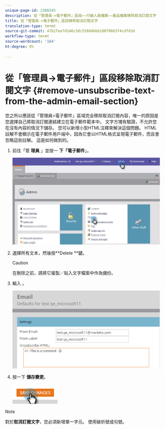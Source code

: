 ```yaml
---
unique-page-id: 2360245
description: 從「管理員->電子郵件」區段——行銷人員檔案——產品檔案移除取消訂閱文字
title: 從「管理員->電子郵件」區段移除取消訂閱文字
translation-type: tm+mt
source-git-commit: 47b2fee7d146c3dc558d4bbb10070683f4cdfd3d
workflow-type: tm+mt
source-wordcount: '164'
ht-degree: 0%

---
```



# 從「管理員->電子郵件」區段移除取消訂閱文字 {#remove-unsubscribe-text-from-the-admin-email-section}

您之所以應該從「管理員>電子郵件」區域完全移除取消訂閱內容，唯一的原因是您選擇自己將取消訂閱連結建立在電子郵件範本中。 文字方塊有驗證，不允許您在沒有內容的情況下儲存。 您可以新增小型HTML注釋來解決這個問題。 HTML註解不會顯示在電子郵件用戶端中，因為它會以HTML格式呈現電子郵件，而且會忽略這些註解。 這是如何做到的。

1. 前往「管 **理員** 」並按一 **下「電子郵件**」。

   ![](assets/image2016-8-26-13-3a57-3a9.png)

1. 選擇所有文本，然後按**Delete **鍵。

   >[!CAUTION]
   >
   >在刪除之前，請將它複製／貼入文字檔案中作為備份。

1. 輸入 **<!--This is a comment -->**。

   ![](assets/image2016-8-26-13-3a53-3a15.png)

1. 按一下 **儲存變更**。

   ![](assets/image2016-8-26-13-3a59-3a40.png)

>[!NOTE]
>
>對於**取消訂閱文字**，您必須新增單一字元。 使用破折號或句號。


